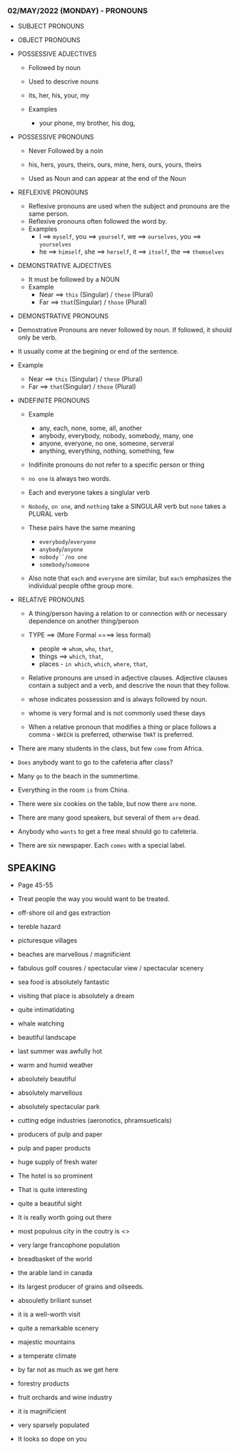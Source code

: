 ### 02/MAY/2022 (MONDAY) - PRONOUNS

- SUBJECT PRONOUNS
- OBJECT PRONOUNS
- POSSESSIVE ADJECTIVES

  - Followed by noun

  - Used to descrive nouns
  - its, her, his, your, my
  - Examples
    - your phone, my brother, his dog,

- POSSESSIVE PRONOUNS

  - Never Followed by a noin

  - his, hers, yours, theirs, ours, mine, hers, ours, yours, theirs
  - Used as Noun and can appear at the end of the Noun

- REFLEXIVE PRONOUNS

  - Reflexive pronouns are used when the subject and pronouns are the same person.
  - Reflexive pronouns often followed the word by.
  - Examples
    - I ==> `myself`, you ==> `yourself`, we ==> `ourselves`, you ==> `yourselves`
    - he ==> `himself`, she ==> `herself`, it ==> `itself`, the ==> `themselves`

- DEMONSTRATIVE AJDECTIVES

  - It must be followed by a NOUN
  - Example
    - Near ==> `this` (Singular) / `these` (Plural)
    - Far ==> `that`(Singular) / `those` (Plural)

- DEMONSTRATIVE PRONOUNS

- Demostrative Pronouns are never followed by noun. If followed, it should only be verb.
- It usually come at the begining or end of the sentence.
- Example

  - Near ==> `this` (Singular) / `these` (Plural)
  - Far ==> `that`(Singular) / `those` (Plural)

- INDEFINITE PRONOUNS

  - Example

    - any, each, none, some, all, another
    - anybody, everybody, nobody, somebody, many, one
    - anyone, everyone, no one, someone, serveral
    - anything, everything, nothing, something, few

  - Indifinite pronouns do not refer to a specific person or thing
  - `no one` is always two words.
  - Each and everyone takes a singlular verb
  - `Nobody`, `on one`, and `nothing` take a SINGULAR verb but `none` takes a PLURAL verb
  - These pairs have the same meaning
    - `everybody`/`everyone`
    - `anybody`/`anyone`
    - ` nobody``/no one `
    - `somebody`/`someone`
  - Also note that `each` and `everyone` are similar, but `each` emphasizes the individual people ofthe group more.

- RELATIVE PRONOUNS

  - A thing/person having a relation to or connection with or necessary dependence on another thing/person

  - TYPE ==> (More Formal ====> less formal)

    - people => `whom`, `who`, `that`, <ommitting>
    - things ==> `which`, `that`, <ommitting>
    - places - `in which`, `which`, `where`, `that`, <ommitting>

  - Relative pronouns are unsed in adjective clauses. Adjective clauses contain a subject and a verb,
    and descrive the noun that they follow.
  - whose indicates possession and is always followed by noun.
  - whome is very formal and is not commonly used these days
  - When a relative pronoun that modifies a thing or place follows a comma - `WHICH` is preferred,
    otherwise `THAT` is preferred.

- There are many students in the class, but few `come` from Africa.
- `Does` anybody want to go to the cafeteria after class?
- Many `go` to the beach in the summertime.
- Everything in the room `is` from China.
- There were six cookies on the table, but now there `are` none.
- There are many good speakers, but several of them `are` dead.
- Anybody who `wants` to get a free meal should go to cafeteria.
- There are six newspaper. Each `comes` with a special label.

## SPEAKING

- Page 45-55

- Treat people the way you would want to be treated.
- off-shore oil and gas extraction
- tereble hazard
- picturesque villages
- beaches are marvellous / magnificient
- fabulous golf cousres / spectacular view / spectacular scenery
- sea food is absolutely fantastic
- visiting that place is absolutely a dream
- quite intimatidating
- whale watching
- beautiful landscape
- last summer was awfully hot
- warm and humid weather
- absolutely beautiful
- absolutely marvellous
- absolutely spectacular park
- cutting edge industries (aeronotics, phramsueticals)
- producers of pulp and paper
- pulp and paper products
- huge supply of fresh water
- The hotel is so prominent
- That is quite interesting
- quite a beautiful sight
- It is really worth going out there
- most populous city in the coutry is <>
- very large francophone population
- breadbasket of the world
- the arable land in canada
- its largest producer of grains and oilseeds.
- absouletly briliant sunset
- it is a well-worth visit
- quite a remarkable scenery
- majestic mountains
- a temperate climate
- by far not as much as we get here
- forestry products
- fruit orchards and wine industry
- it is magnificient
- very sparsely populated
- It looks so dope on you
